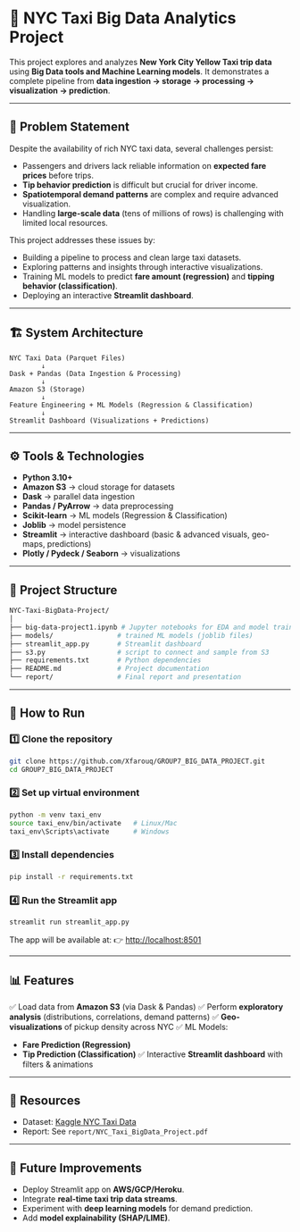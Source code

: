 # 🚖 NYC Taxi Big Data Analytics Project

This project explores and analyzes **New York City Yellow Taxi trip data** using **Big Data tools and Machine Learning models**. It demonstrates a complete pipeline from **data ingestion → storage → processing → visualization → prediction**.

---

## 📌 Problem Statement

Despite the availability of rich NYC taxi data, several challenges persist:

* Passengers and drivers lack reliable information on **expected fare prices** before trips.
* **Tip behavior prediction** is difficult but crucial for driver income.
* **Spatiotemporal demand patterns** are complex and require advanced visualization.
* Handling **large-scale data** (tens of millions of rows) is challenging with limited local resources.

This project addresses these issues by:

* Building a pipeline to process and clean large taxi datasets.
* Exploring patterns and insights through interactive visualizations.
* Training ML models to predict **fare amount (regression)** and **tipping behavior (classification)**.
* Deploying an interactive **Streamlit dashboard**.

---

## 🏗 System Architecture

```text
NYC Taxi Data (Parquet Files) 
        ↓
Dask + Pandas (Data Ingestion & Processing)  
        ↓
Amazon S3 (Storage) 
        ↓
Feature Engineering + ML Models (Regression & Classification) 
        ↓
Streamlit Dashboard (Visualizations + Predictions)
```

---

## ⚙️ Tools & Technologies

* **Python 3.10+**
* **Amazon S3** → cloud storage for datasets
* **Dask** → parallel data ingestion
* **Pandas / PyArrow** → data preprocessing
* **Scikit-learn** → ML models (Regression & Classification)
* **Joblib** → model persistence
* **Streamlit** → interactive dashboard (basic & advanced visuals, geo-maps, predictions)
* **Plotly / Pydeck / Seaborn** → visualizations

---

## 📂 Project Structure

```bash
NYC-Taxi-BigData-Project/
│
├── big-data-project1.ipynb # Jupyter notebooks for EDA and model training
├── models/                # trained ML models (joblib files)
├── streamlit_app.py       # Streamlit dashboard
├── s3.py                  # script to connect and sample from S3
├── requirements.txt       # Python dependencies
├── README.md              # Project documentation
└── report/                # Final report and presentation
```

---

## 🚀 How to Run

### 1️⃣ Clone the repository

```bash
git clone https://github.com/Xfarouq/GROUP7_BIG_DATA_PROJECT.git
cd GROUP7_BIG_DATA_PROJECT
```

### 2️⃣ Set up virtual environment

```bash
python -m venv taxi_env
source taxi_env/bin/activate   # Linux/Mac
taxi_env\Scripts\activate      # Windows
```

### 3️⃣ Install dependencies

```bash
pip install -r requirements.txt
```

### 4️⃣ Run the Streamlit app

```bash
streamlit run streamlit_app.py
```

The app will be available at:
👉 [http://localhost:8501](http://localhost:8501)

---

## 📊 Features

✅ Load data from **Amazon S3** (via Dask & Pandas)
✅ Perform **exploratory analysis** (distributions, correlations, demand patterns)
✅ **Geo-visualizations** of pickup density across NYC
✅ ML Models:

* **Fare Prediction (Regression)**
* **Tip Prediction (Classification)**
  ✅ Interactive **Streamlit dashboard** with filters & animations

---

## 📎 Resources

* Dataset: [Kaggle NYC Taxi Data](https://www.kaggle.com/datasets/farouqx/nyc-yellow-taxi-raw-parquet-20152016)
* Report: See `report/NYC_Taxi_BigData_Project.pdf`

---

## 📝 Future Improvements

* Deploy Streamlit app on **AWS/GCP/Heroku**.
* Integrate **real-time taxi trip data streams**.
* Experiment with **deep learning models** for demand prediction.
* Add **model explainability (SHAP/LIME)**.



